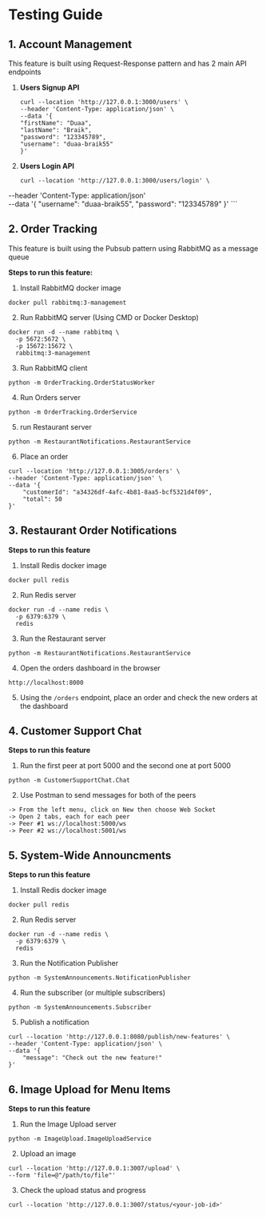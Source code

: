 # Testing Guide

## 1. Account Management

This feature is built using Request-Response pattern and has 2 main API endpoints

1.  **Users Signup API** 
    ```
    curl --location 'http://127.0.0.1:3000/users' \
    --header 'Content-Type: application/json' \
    --data '{
    "firstName": "Duaa",
    "lastName": "Braik",
    "password": "123345789",
    "username": "duaa-braik55"
    }'
    ```

2. **Users Login API**
    ```
    curl --location 'http://127.0.0.1:3000/users/login' \
--header 'Content-Type: application/json' \
--data '{
    "username": "duaa-braik55",
    "password": "123345789"
}'
    ```

## 2. Order Tracking

This feature is built using the Pubsub pattern using RabbitMQ as a message queue

**Steps to run this feature:**

1. Install RabbitMQ docker image
```
docker pull rabbitmq:3-management
```
2. Run RabbitMQ server (Using CMD or Docker Desktop)
```
docker run -d --name rabbitmq \
  -p 5672:5672 \
  -p 15672:15672 \
  rabbitmq:3-management
```

3. Run RabbitMQ client
```
python -m OrderTracking.OrderStatusWorker
```
4. Run Orders server
```
python -m OrderTracking.OrderService
```
5. run Restaurant server
```
python -m RestaurantNotifications.RestaurantService
```
6. Place an order
```
curl --location 'http://127.0.0.1:3005/orders' \
--header 'Content-Type: application/json' \
--data '{
    "customerId": "a34326df-4afc-4b81-8aa5-bcf5321d4f09",
    "total": 50
}'
```

## 3. Restaurant Order Notifications

**Steps to run this feature**

1. Install Redis docker image
```
docker pull redis
```
2. Run Redis server
```
docker run -d --name redis \
  -p 6379:6379 \
  redis
```
3. Run the Restaurant server
```
python -m RestaurantNotifications.RestaurantService
```
4. Open the orders dashboard in the browser
```
http://localhost:8000
``` 
5. Using the `/orders` endpoint, place an order and check the new orders at the dashboard

## 4. Customer Support Chat
**Steps to run this feature**
1. Run the first peer at port 5000 and the second one at port 5000
```
python -m CustomerSupportChat.Chat
```
2. Use Postman to send messages for both of the peers
```
-> From the left menu, click on New then choose Web Socket
-> Open 2 tabs, each for each peer
-> Peer #1 ws://localhost:5000/ws
-> Peer #2 ws://localhost:5001/ws
```
## 5. System-Wide Announcments
**Steps to run this feature**
1. Install Redis docker image
```
docker pull redis
```
2. Run Redis server
```
docker run -d --name redis \
  -p 6379:6379 \
  redis
```
3. Run the Notification Publisher
```
python -m SystemAnnouncements.NotificationPublisher 
```
4. Run the subscriber (or multiple subscribers)
```
python -m SystemAnnouncements.Subscriber
```
5. Publish a notification
```
curl --location 'http://127.0.0.1:8080/publish/new-features' \
--header 'Content-Type: application/json' \
--data '{
    "message": "Check out the new feature!"
}'
```
## 6. Image Upload for Menu Items
**Steps to run this feature**
1. Run the Image Upload server
```
python -m ImageUpload.ImageUploadService
```
2. Upload an image
```
curl --location 'http://127.0.0.1:3007/upload' \
--form 'file=@"/path/to/file"'
```
3. Check the upload status and progress
```
curl --location 'http://127.0.0.1:3007/status/<your-job-id>'
```